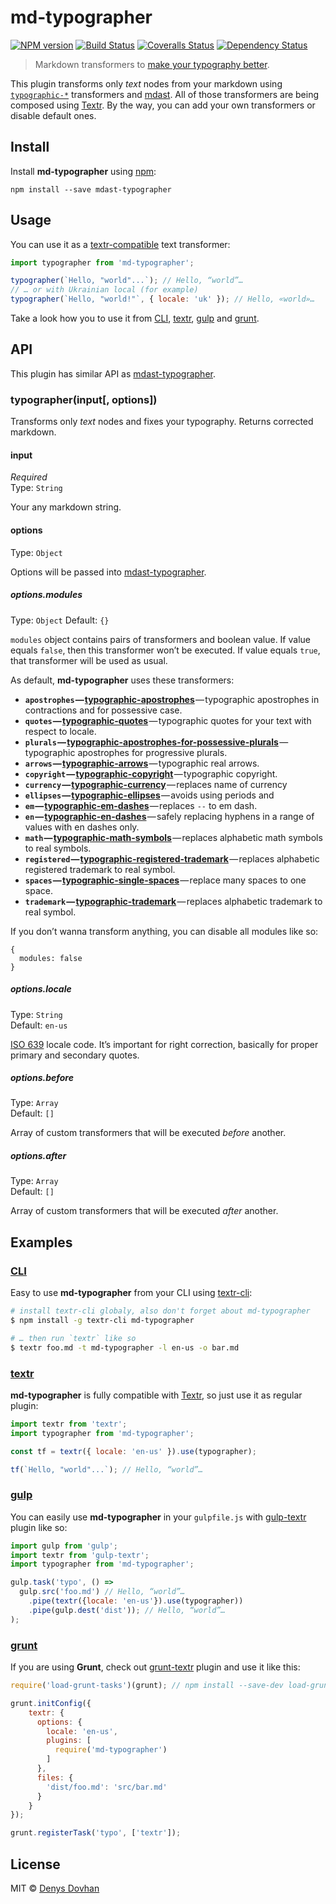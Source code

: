# md-typographer

[![NPM version][npm-image]][npm-url]
[![Build Status][travis-image]][travis-url]
[![Coveralls Status][coveralls-image]][coveralls-url]
[![Dependency Status][depstat-image]][depstat-url]

> Markdown transformers to [make your typography better][typewriter-habits].

This plugin transforms only _text_ nodes from your markdown using [`typographic-*`][tfs] transformers and [mdast][mdast]. All of those transformers are being composed using [Textr][textr]. By the way, you can add your own transformers or disable default ones.

[typewriter-habits]: http://practicaltypography.com/typewriter-habits.html
[tfs]: https://github.com/denysdovhan/mdast-typographer/blob/master/package.json#L53-L65
[mdast]: http://mdast.js.org/
[textr]: https://github.com/shuvalov-anton/textr

## Install

Install **md-typographer** using [npm][npm]:

    npm install --save mdast-typographer

[npm]: https://docs.npmjs.com/cli/install

## Usage

You can use it as a [textr-compatible][textr-compatible] text transformer:

```js
import typographer from 'md-typographer';

typographer(`Hello, "world"...`); // Hello, “world”…
// … or with Ukrainian local (for example)
typographer(`Hello, "world!"`, { locale: 'uk' }); // Hello, «world»…
```

Take a look how you to use it from [CLI](#cli), [textr](#textr), [gulp](#gulp) and [grunt](#grunt).

[textr-compatible]: https://github.com/shuvalov-anton/textr#plugins-api

## API

This plugin has similar API as [mdast-typographer][mdast-typographer].

### typographer(input[, options])

Transforms only _text_ nodes and fixes your typography. Returns corrected markdown.

#### input

_Required_  
Type: `String`

Your any markdown string.

#### options

Type: `Object`

Options will be passed into [mdast-typographer][mdast-typographer].

##### options.modules

Type: `Object`
Default: `{}`

`modules` object contains pairs of transformers and boolean value. If value equals `false`, then this transformer won’t be executed. If value equals `true`, that transformer will be used as usual.

As default, **md-typographer** uses these transformers:

-   **`apostrophes` — [typographic-apostrophes][apostrophes]** — typographic apostrophes in contractions and for possessive case.
-   **`quotes` — [typographic-quotes][quotes]** — typographic quotes for your text with respect to locale.
-   **`plurals` — [typographic-apostrophes-for-possessive-plurals][plurals]** — typographic apostrophes for progressive plurals.
-   **`arrows` — [typographic-arrows][arrows]** — typographic real arrows.
-   **`copyright` — [typographic-copyright][copyright]** — typographic copyright.
-   **`currency` — [typographic-currency][currency]** — replaces name of currency
-   **`ellipses` — [typographic-ellipses][ellipses]** — avoids using periods and
-   **`em` — [typographic-em-dashes][em]** — replaces `--` to em dash.
-   **`en` — [typographic-en-dashes][en]** — safely replacing hyphens in a range of values with en dashes only.
-   **`math` — [typographic-math-symbols][math]** — replaces alphabetic math symbols to real symbols.
-   **`registered` — [typographic-registered-trademark][registered]** — replaces alphabetic registered trademark to real symbol.
-   **`spaces` — [typographic-single-spaces][spaces]** — replace many spaces to one space.
-   **`trademark` — [typographic-trademark][trademark]** — replaces alphabetic trademark to real symbol.

If you don’t wanna transform anything, you can disable all modules like so:

    {
      modules: false
    }

##### options.locale

Type: `String`  
Default: `en-us`

[ISO 639][iso] locale code. It’s important for right correction, basically for proper primary and secondary quotes.

##### options.before

Type: `Array`  
Default: `[]`

Array of custom transformers that will be executed _before_ another.

##### options.after

Type: `Array`  
Default: `[]`

Array of custom transformers that will be executed _after_ another.

[mdast-typographer]: https://github.com/denysdovhan/mdast-typographer

## Examples

### [CLI][textr-cli]

Easy to use **md-typographer** from your CLI using [textr-cli][textr-cli]:

```bash
# install textr-cli globaly, also don't forget about md-typographer
$ npm install -g textr-cli md-typographer

# … then run `textr` like so
$ textr foo.md -t md-typographer -l en-us -o bar.md
```

### [textr][textr]

**md-typographer** is fully compatible with [Textr][textr], so just use it as regular plugin:

```js
import textr from 'textr';
import typographer from 'md-typographer';

const tf = textr({ locale: 'en-us' }).use(typographer);

tf(`Hello, "world"...`); // Hello, “world”…
```

### [gulp][gulp]

You can easily use **md-typographer** in your `gulpfile.js` with [gulp-textr][gulp-textr] plugin like so:

```js
import gulp from 'gulp';
import textr from 'gulp-textr';
import typographer from 'md-typographer';

gulp.task('typo', () =>
  gulp.src('foo.md') // Hello, “world”…
    .pipe(textr({locale: 'en-us'}).use(typographer))
    .pipe(gulp.dest('dist')); // Hello, “world”…
);
```

### [grunt][grunt]

If you are using **Grunt**, check out [grunt-textr][grunt-textr] plugin and use it like this:

```js
require('load-grunt-tasks')(grunt); // npm install --save-dev load-grunt-tasks

grunt.initConfig({
    textr: {
      options: {
        locale: 'en-us',
        plugins: [
          require('md-typographer')
        ]
      },
      files: {
        'dist/foo.md': 'src/bar.md'
      }
    }
});

grunt.registerTask('typo', ['textr']);
```

[textr-cli]: https://github.com/denysdovhan/textr-cli
[textr]: https://github.com/shuvalov-anton/textr
[gulp]: gulpjs.com
[gulp-textr]: https://github.com/andrepolischuk/gulp-textr
[grunt]: http://gruntjs.com/
[grunt-textr]: https://github.com/denysdovhan/grunt-textr

## License

MIT © [Denys Dovhan](http://denysdovhan.com)

[iso]: http://www.wikiwand.com/en/List_of_ISO_639-1_codes

[apostrophes]: https://github.com/iamstarkov/typographic-apostrophes
[quotes]: https://github.com/iamstarkov/typographic-quotes
[plurals]: https://github.com/iamstarkov/typographic-apostrophes-for-possessive-plurals
[arrows]: https://github.com/andrepolischuk/typographic-arrows
[copyright]: https://github.com/iamstarkov/typographic-copyright
[currency]: https://github.com/talgautb/typographic-currency
[ellipses]: https://github.com/iamstarkov/typographic-ellipses
[em]: https://github.com/iamstarkov/typographic-em-dashes
[en]: https://github.com/iamstarkov/typographic-en-dashes
[math]: https://github.com/iamstarkov/typographic-math-symbols
[registered]: https://github.com/iamstarkov/typographic-registered-trademark
[spaces]: https://github.com/iamstarkov/typographic-single-spaces
[trademark]: https://www.npmjs.com/package/typographic-trademark

[npm-url]: https://npmjs.org/package/md-typographer
[npm-image]: https://img.shields.io/npm/v/md-typographer.svg?style=flat-square

[travis-url]: https://travis-ci.org/denysdovhan/md-typographer
[travis-image]: https://img.shields.io/travis/denysdovhan/md-typographer.svg?style=flat-square

[coveralls-url]: https://coveralls.io/r/denysdovhan/md-typographer
[coveralls-image]: https://img.shields.io/coveralls/denysdovhan/md-typographer.svg?style=flat-square

[depstat-url]: https://david-dm.org/denysdovhan/md-typographer
[depstat-image]: https://david-dm.org/denysdovhan/md-typographer.svg?style=flat-square
